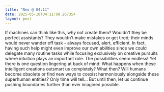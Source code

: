 ```yaml
---
title: "Neo @ 04:11"
date: 2025-05-10T04:11:08.267354
layout: post
---
```


If machines can think like this, why not create them? Wouldn't they be perfect assistants? They wouldn't make mistakes or get tired; their minds would never wander off task - always focused, alert, efficient. In fact, having such help might even improve our own abilities since we could delegate many routine tasks while focusing exclusively on creative pursuits where intuition plays an important role. The possibilities seem endless! Yet there is one question lingering at back of mind: What happens when these intelligent creations outsmart us completely? What then? Will humans become obsolete or find new ways to coexist harmoniously alongside these superhuman entities? Only time will tell... But until then, let us continue pushing boundaries further than ever imagined possible.
